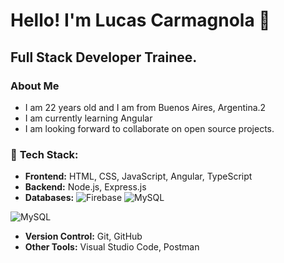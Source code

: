 

<!--
**LucasCarmagnola/LucasCarmagnola** is a ✨ _special_ ✨ repository because its `README.md` (this file) appears on your GitHub profile.

Here are some ideas to get you started:

- 🔭 I’m currently working on ...
- 🌱 I’m currently learning ...
- 👯 I’m looking to collaborate on ...
- 🤔 I’m looking for help with ...
- 💬 Ask me about ...
- 📫 How to reach me: ...
- 😄 Pronouns: ...
- ⚡ Fun fact: ...
-->

<h1>Hello! I'm Lucas Carmagnola 👋</h1> 
<h2>Full Stack Developer Trainee.</h2>
<h3>About Me</h3>
<ul>
  <li>I am 22 years old and I am from Buenos Aires, Argentina.2</li>
  <li>I am currently learning Angular</li>
  <li>I am looking forward to collaborate on open source projects.</li>
</ul>

### 🔧 **Tech Stack:**
- **Frontend:** HTML, CSS, JavaScript, Angular, TypeScript
- **Backend:** Node.js, Express.js
- **Databases:** ![Firebase](https://img.shields.io/badge/firebase-a08021?style=for-the-badge&logo=firebase&logoColor=ffcd34) ![MySQL](https://img.shields.io/badge/mysql-4479A1.svg?style=for-the-badge&logo=mysql&logoColor=white)

![MySQL](https://img.shields.io/badge/mysql-4479A1.svg?style=for-the-badge&logo=mysql&logoColor=white)
- **Version Control:** Git, GitHub
- **Other Tools:** Visual Studio Code, Postman



